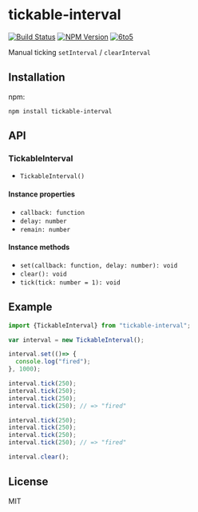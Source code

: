 # tickable-interval
[![Build Status](http://img.shields.io/travis/mohayonao/tickable-interval.svg?style=flat-square)](https://travis-ci.org/mohayonao/tickable-interval)
[![NPM Version](http://img.shields.io/npm/v/tickable-interval.svg?style=flat-square)](https://www.npmjs.org/package/tickable-interval)
[![6to5](http://img.shields.io/badge/module-6to5-brightgreen.svg?style=flat-square)](https://6to5.org/)

Manual ticking `setInterval` / `clearInterval`

## Installation

npm:

```
npm install tickable-interval
```

## API

### TickableInterval
  - `TickableInterval()`

#### Instance properties
  - `callback: function`
  - `delay: number`
  - `remain: number`

#### Instance methods

- `set(callback: function, delay: number): void`
- `clear(): void`
- `tick(tick: number = 1): void`

## Example

```javascript
import {TickableInterval} from "tickable-interval";

var interval = new TickableInterval();

interval.set(()=> {
  console.log("fired");
}, 1000);

interval.tick(250);
interval.tick(250);
interval.tick(250);
interval.tick(250); // => "fired"

interval.tick(250);
interval.tick(250);
interval.tick(250);
interval.tick(250); // => "fired"

interval.clear();
```

## License

MIT
